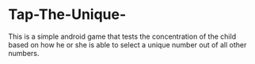 # Tap-The-Unique-
This is a simple android game that tests the concentration of the child based on how he or she is able to select a unique number out of all other numbers.

